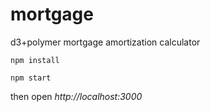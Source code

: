 # mortgage
d3+polymer mortgage amortization calculator

`npm install`

`npm start`

then open _http://localhost:3000_

